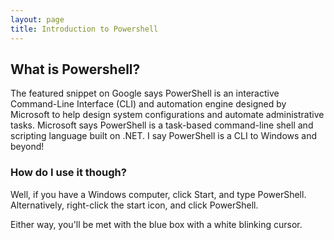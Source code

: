 ```yaml
---
layout: page
title: Introduction to Powershell
---
```


## What is Powershell?

The featured snippet on Google says PowerShell is an interactive Command-Line Interface (CLI) and automation engine designed by Microsoft to help design system configurations and automate administrative tasks. Microsoft says PowerShell is a task-based command-line shell and scripting language built on .NET. I say PowerShell is a CLI to Windows and beyond!

### How do I use it though?

Well, if you have a Windows computer, click Start, and type PowerShell. Alternatively, right-click the start icon, and click PowerShell.

Either way, you'll be met with the blue box with a white blinking cursor.
